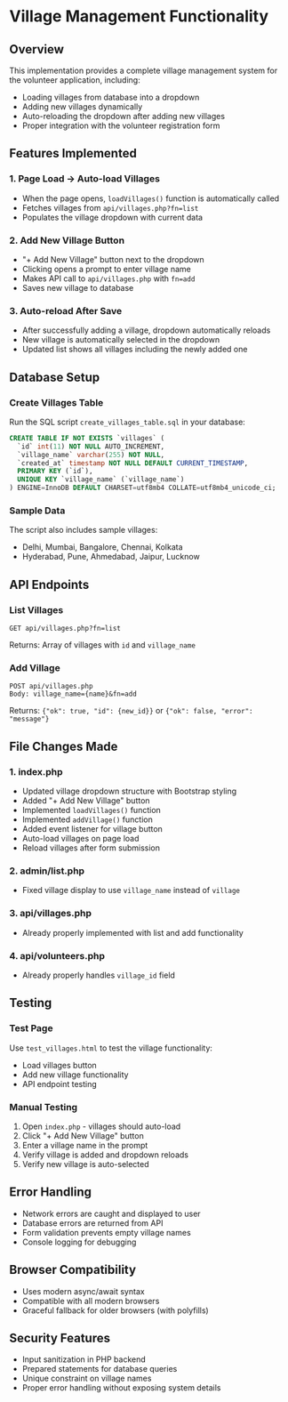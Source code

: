 # Village Management Functionality

## Overview
This implementation provides a complete village management system for the volunteer application, including:
- Loading villages from database into a dropdown
- Adding new villages dynamically
- Auto-reloading the dropdown after adding new villages
- Proper integration with the volunteer registration form

## Features Implemented

### 1. Page Load → Auto-load Villages
- When the page opens, `loadVillages()` function is automatically called
- Fetches villages from `api/villages.php?fn=list`
- Populates the village dropdown with current data

### 2. Add New Village Button
- "+ Add New Village" button next to the dropdown
- Clicking opens a prompt to enter village name
- Makes API call to `api/villages.php` with `fn=add`
- Saves new village to database

### 3. Auto-reload After Save
- After successfully adding a village, dropdown automatically reloads
- New village is automatically selected in the dropdown
- Updated list shows all villages including the newly added one

## Database Setup

### Create Villages Table
Run the SQL script `create_villages_table.sql` in your database:

```sql
CREATE TABLE IF NOT EXISTS `villages` (
  `id` int(11) NOT NULL AUTO_INCREMENT,
  `village_name` varchar(255) NOT NULL,
  `created_at` timestamp NOT NULL DEFAULT CURRENT_TIMESTAMP,
  PRIMARY KEY (`id`),
  UNIQUE KEY `village_name` (`village_name`)
) ENGINE=InnoDB DEFAULT CHARSET=utf8mb4 COLLATE=utf8mb4_unicode_ci;
```

### Sample Data
The script also includes sample villages:
- Delhi, Mumbai, Bangalore, Chennai, Kolkata
- Hyderabad, Pune, Ahmedabad, Jaipur, Lucknow

## API Endpoints

### List Villages
```
GET api/villages.php?fn=list
```
Returns: Array of villages with `id` and `village_name`

### Add Village
```
POST api/villages.php
Body: village_name={name}&fn=add
```
Returns: `{"ok": true, "id": {new_id}}` or `{"ok": false, "error": "message"}`

## File Changes Made

### 1. index.php
- Updated village dropdown structure with Bootstrap styling
- Added "+ Add New Village" button
- Implemented `loadVillages()` function
- Implemented `addVillage()` function
- Added event listener for village button
- Auto-load villages on page load
- Reload villages after form submission

### 2. admin/list.php
- Fixed village display to use `village_name` instead of `village`

### 3. api/villages.php
- Already properly implemented with list and add functionality

### 4. api/volunteers.php
- Already properly handles `village_id` field

## Testing

### Test Page
Use `test_villages.html` to test the village functionality:
- Load villages button
- Add new village functionality
- API endpoint testing

### Manual Testing
1. Open `index.php` - villages should auto-load
2. Click "+ Add New Village" button
3. Enter a village name in the prompt
4. Verify village is added and dropdown reloads
5. Verify new village is auto-selected

## Error Handling

- Network errors are caught and displayed to user
- Database errors are returned from API
- Form validation prevents empty village names
- Console logging for debugging

## Browser Compatibility

- Uses modern async/await syntax
- Compatible with all modern browsers
- Graceful fallback for older browsers (with polyfills)

## Security Features

- Input sanitization in PHP backend
- Prepared statements for database queries
- Unique constraint on village names
- Proper error handling without exposing system details


